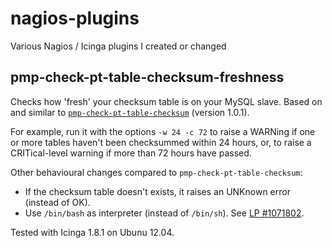 nagios-plugins
==============

Various Nagios / Icinga plugins I created or changed

pmp-check-pt-table-checksum-freshness
-------------------------------------

Checks how 'fresh' your checksum table is on your MySQL slave. Based on and similar to [`pmp-check-pt-table-checksum`](http://www.percona.com/doc/percona-monitoring-plugins/nagios/pmp-check-pt-table-checksum.html) (version 1.0.1).

For example, run it with the options `-w 24 -c 72` to raise a WARNing if one or more tables haven't been checksummed within 24 hours, or, to raise a CRITical-level warning if more than 72 hours have passed.

Other behavioural changes compared to `pmp-check-pt-table-checksum`:
* If the checksum table doesn't exists, it raises an UNKnown error (instead of OK).
* Use `/bin/bash` as interpreter (instead of `/bin/sh`). See [LP #1071802](https://bugs.launchpad.net/percona-monitoring-plugins/+bug/1071802).

Tested with Icinga 1.8.1 on Ubunu 12.04.
